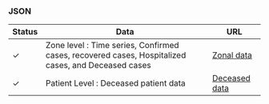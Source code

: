 ### JSON

| Status        | Data                                                                      | URL                                                      |
| ------------- | ------------------------------------------------------------------------- | -------------------------------------------------------- |
| &#10003; | Zone level : Time series, Confirmed cases, recovered cases, Hospitalized cases, and Deceased cases | [Zonal data](https://v2-api.sheety.co/be53bea9995480777df56e14adcfd93b/covid19Chennai/cases)              |
| &#10003; | Patient Level : Deceased patient data              | [Deceased data](https://v2-api.sheety.co/2d9b3ea4cab67c829e7753be116326e2/covid19/deceased)    
